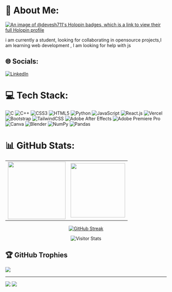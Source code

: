 # 💫 About Me:

[![An image of @devesh711's Holopin badges, which is a link to view their full Holopin profile](https://holopin.me/devesh711)](https://holopin.io/@devesh711)

i am currently a student, looking for collaborating in opensource projects,I am learning web development , I am looking for help with js


## 🌐 Socials:
[![LinkedIn](https://img.shields.io/badge/LinkedIn-%230077B5.svg?logo=linkedin&logoColor=white)](https://linkedin.com/in/https://www.linkedin.com/in/devesh-patel-b42b12250/) 


# 💻 Tech Stack:
![C](https://img.shields.io/badge/c-%2300599C.svg?style=for-the-badge&logo=c&logoColor=white) ![C++](https://img.shields.io/badge/c++-%2300599C.svg?style=for-the-badge&logo=c%2B%2B&logoColor=white) ![CSS3](https://img.shields.io/badge/css3-%231572B6.svg?style=for-the-badge&logo=css3&logoColor=white) ![HTML5](https://img.shields.io/badge/html5-%23E34F26.svg?style=for-the-badge&logo=html5&logoColor=white) ![Python](https://img.shields.io/badge/python-3670A0?style=for-the-badge&logo=python&logoColor=ffdd54) ![JavaScript](https://img.shields.io/badge/javascript-%23323330.svg?style=for-the-badge&logo=javascript&logoColor=%23F7DF1E) ![React.js](https://img.shields.io/badge/React.js-%23454545.svg?style=for-the-badge&logo=React&logoColor=blue) ![Vercel](https://img.shields.io/badge/vercel-%23000000.svg?style=for-the-badge&logo=vercel&logoColor=white) ![Bootstrap](https://img.shields.io/badge/bootstrap-%23563D7C.svg?style=for-the-badge&logo=bootstrap&logoColor=white) ![TailwindCSS](https://img.shields.io/badge/tailwindcss-%2338B2AC.svg?style=for-the-badge&logo=tailwind-css&logoColor=white) ![Adobe After Effects](https://img.shields.io/badge/Adobe%20After%20Effects-9999FF.svg?style=for-the-badge&logo=Adobe%20After%20Effects&logoColor=white) ![Adobe Premiere Pro](https://img.shields.io/badge/Adobe%20Premiere%20Pro-9999FF.svg?style=for-the-badge&logo=Adobe%20Premiere%20Pro&logoColor=white) ![Canva](https://img.shields.io/badge/Canva-%2300C4CC.svg?style=for-the-badge&logo=Canva&logoColor=white) ![Blender](https://img.shields.io/badge/blender-%23F5792A.svg?style=for-the-badge&logo=blender&logoColor=white) ![NumPy](https://img.shields.io/badge/numpy-%23013243.svg?style=for-the-badge&logo=numpy&logoColor=white) ![Pandas](https://img.shields.io/badge/pandas-%23150458.svg?style=for-the-badge&logo=pandas&logoColor=white)
# 📊 GitHub Stats:
<table align="center">
  <tr>
  <td><img height="180px" src="https://github-readme-stats.vercel.app/api?username=devesh711&theme=dark&hide_border=false&include_all_commits=false&count_private=false" />
    <td><img height="170px" src="https://github-readme-stats.vercel.app/api/top-langs/?username=devesh711&theme=dark&hide_border=false&include_all_commits=false&count_private=false&layout=compact" /></td>
    </tr>
</table>
<div align="center">
  
[![GitHub Streak](https://github-readme-streak-stats.herokuapp.com?user=devesh711&theme=github-dark-blue&border_radius=7)](https://git.io/streak-stats)

</div>
<div align="center">
        <img alt="Visitor Stats" 
            src="https://widgetbite.com/stats/devesh711"/>  
</div>

## 🏆 GitHub Trophies
![](https://github-profile-trophy.vercel.app/?username=devesh711&theme=radical&no-frame=false&no-bg=true&margin-w=4)


---
[![](https://visitcount.itsvg.in/api?id=devesh711&icon=0&color=0)](https://visitcount.itsvg.in)
<img src="https://raw.githubusercontent.com/Trilokia/Trilokia/379277808c61ef204768a61bbc5d25bc7798ccf1/bottom_header.svg" />
